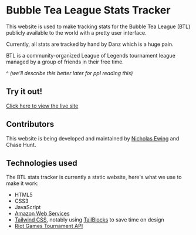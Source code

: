 # Bubble Tea League Stats Tracker

This website is used to make tracking stats for the Bubble Tea League (BTL) publicly available to the world with a pretty user interface.

Currently, all stats are tracked by hand by Danz which is a huge pain.

BTL is a community-organized League of Legends tournament league managed by a group of friends in their free time.

^ _(we'll describe this better later for ppl reading this)_

## Try it out!

[Click here to view the live site](http://bubble-tea-league.s3-website-us-east-1.amazonaws.com/)

## Contributors

This website is being developed and maintained by [Nicholas Ewing](https://github.com/NicholasEwing) and Chase Hunt.

## Technologies used

The BTL stats tracker is currently a static website, here's what we use to make it work:
* HTML5
* CSS3
* JavaScript
* [Amazon Web Services](https://aws.amazon.com/)
* [Tailwind CSS](https://tailwindcss.com/), notably using [TailBlocks](https://tailblocks.cc/) to save time on design
* [Riot Games Tournament API](https://developer.riotgames.com/apis#tournament-stub-v4)
